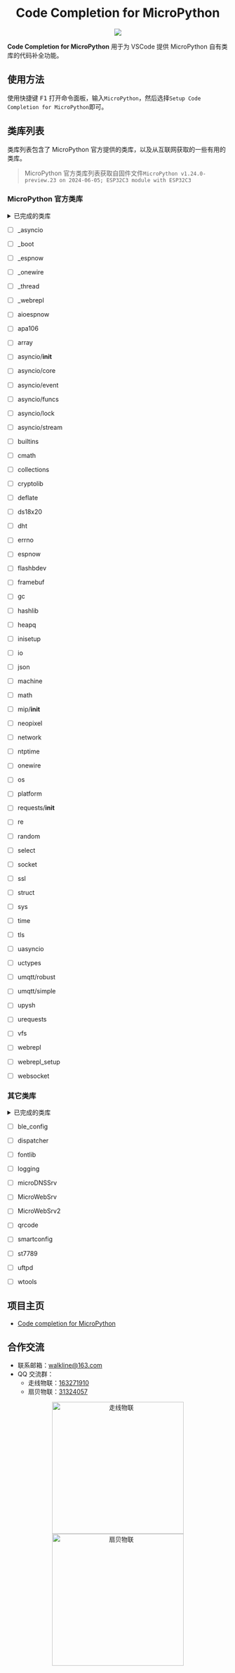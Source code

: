 <h1 align="center">Code Completion for MicroPython</h1>

<p align="center"><img src="https://img.shields.io/badge/Licence-MIT-green.svg?style=for-the-badge" /></p>

**Code Completion for MicroPython** 用于为 VSCode 提供 MicroPython 自有类库的代码补全功能。

## 使用方法

使用快捷键 <kbd>F1</kbd> 打开命令面板，输入`MicroPython`，然后选择`Setup Code Completion for MicroPython`即可。

## 类库列表

类库列表包含了 MicroPython 官方提供的类库，以及从互联网获取的一些有用的类库。

> MicroPython 官方类库列表获取自固件文件`MicroPython v1.24.0-preview.23 on 2024-06-05; ESP32C3 module with ESP32C3`

### MicroPython 官方类库

<details>
<summary>已完成的类库</summary>

- [x] binascii
- [x] bluetooth
- [x] btree

- [x] esp
- [x] esp32

- [x] micropython

</details>

- [ ] _asyncio
- [ ] _boot
- [ ] _espnow
- [ ] _onewire
- [ ] _thread
- [ ] _webrepl

- [ ] aioespnow
- [ ] apa106
- [ ] array
- [ ] asyncio/__init__
- [ ] asyncio/core
- [ ] asyncio/event
- [ ] asyncio/funcs
- [ ] asyncio/lock
- [ ] asyncio/stream

- [ ] builtins

- [ ] cmath
- [ ] collections
- [ ] cryptolib

- [ ] deflate
- [ ] ds18x20
- [ ] dht

- [ ] errno
- [ ] espnow

- [ ] flashbdev
- [ ] framebuf

- [ ] gc

- [ ] hashlib
- [ ] heapq

- [ ] inisetup
- [ ] io

- [ ] json

- [ ] machine
- [ ] math
- [ ] mip/__init__

- [ ] neopixel
- [ ] network
- [ ] ntptime

- [ ] onewire
- [ ] os

- [ ] platform

- [ ] requests/__init__
- [ ] re
- [ ] random

- [ ] select
- [ ] socket
- [ ] ssl
- [ ] struct
- [ ] sys

- [ ] time
- [ ] tls

- [ ] uasyncio
- [ ] uctypes
- [ ] umqtt/robust
- [ ] umqtt/simple
- [ ] upysh
- [ ] urequests

- [ ] vfs

- [ ] webrepl
- [ ] webrepl_setup
- [ ] websocket

### 其它类库

<details>
<summary>已完成的类库</summary>

</details>

- [ ] ble_config

- [ ] dispatcher

- [ ] fontlib

- [ ] logging

- [ ] microDNSSrv
- [ ] MicroWebSrv
- [ ] MicroWebSrv2

- [ ] qrcode

- [ ] smartconfig
- [ ] st7789

- [ ] uftpd

- [ ] wtools

## 项目主页

* [Code completion for MicroPython](https://gitee.com/walkline/code-completion-for-micropython)

## 合作交流

* 联系邮箱：<walkline@163.com>
* QQ 交流群：
	* 走线物联：[163271910](https://jq.qq.com/?_wv=1027&k=xtPoHgwL)
	* 扇贝物联：[31324057](https://jq.qq.com/?_wv=1027&k=yp4FrpWh)

<p align="center"><img src="https://gitee.com/walkline/WeatherStation/raw/docs/images/qrcode_walkline.png" width="300px" alt="走线物联"><img src="https://gitee.com/walkline/WeatherStation/raw/docs/images/qrcode_bigiot.png" width="300px" alt="扇贝物联"></p>
